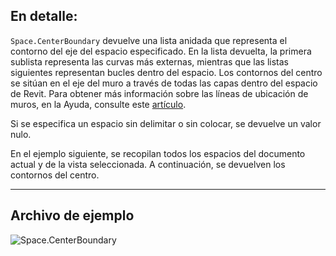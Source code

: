 ## En detalle:
`Space.CenterBoundary` devuelve una lista anidada que representa el contorno del eje del espacio especificado. En la lista devuelta, la primera sublista representa las curvas más externas, mientras que las listas siguientes representan bucles dentro del espacio. Los contornos del centro se sitúan en el eje del muro a través de todas las capas dentro del espacio de Revit. Para obtener más información sobre las líneas de ubicación de muros, en la Ayuda, consulte este [artículo](https://help.autodesk.com/view/RVT/2024/ESP/?guid=GUID-0BB62832-36DD-4E06-A9D4-EE98CE0FCF89).

Si se especifica un espacio sin delimitar o sin colocar, se devuelve un valor nulo.

En el ejemplo siguiente, se recopilan todos los espacios del documento actual y de la vista seleccionada. A continuación, se devuelven los contornos del centro.
___
## Archivo de ejemplo

![Space.CenterBoundary](./Revit.Elements.Space.CenterBoundary_img.jpg)
